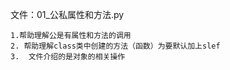 文件：01_公私属性和方法.py

    1.帮助理解公是有属性和方法的调用
    2. 帮助理解class类中创建的方法（函数）为要默认加上slef
    3.  文件介绍的是对象的相关操作
